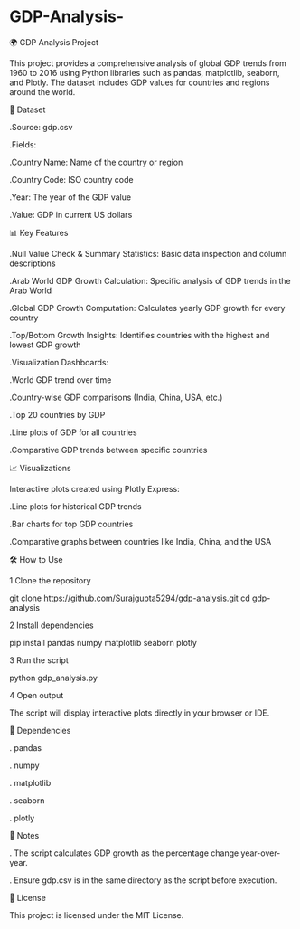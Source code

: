 # GDP-Analysis-

🌍 GDP Analysis Project

This project provides a comprehensive analysis of global GDP trends from 1960 to 2016 using Python libraries such as pandas, matplotlib, seaborn, and Plotly. The dataset includes GDP values for countries and regions around the world.

📁 Dataset

.Source: gdp.csv

.Fields:

   .Country Name: Name of the country or region

   .Country Code: ISO country code

   .Year: The year of the GDP value

   .Value: GDP in current US dollars

📊 Key Features

.Null Value Check & Summary Statistics: Basic data inspection and column descriptions

.Arab World GDP Growth Calculation: Specific analysis of GDP trends in the Arab World

.Global GDP Growth Computation: Calculates yearly GDP growth for every country

.Top/Bottom Growth Insights: Identifies countries with the highest and lowest GDP growth

.Visualization Dashboards:

  .World GDP trend over time

  .Country-wise GDP comparisons (India, China, USA, etc.)

  .Top 20 countries by GDP

  .Line plots of GDP for all countries

  .Comparative GDP trends between specific countries

📈 Visualizations

Interactive plots created using Plotly Express:

 .Line plots for historical GDP trends

 .Bar charts for top GDP countries

 .Comparative graphs between countries like India, China, and the USA

🛠️ How to Use

1 Clone the repository

git clone https://github.com/Surajgupta5294/gdp-analysis.git
cd gdp-analysis

2 Install dependencies

pip install pandas numpy matplotlib seaborn plotly

3 Run the script

python gdp_analysis.py

4 Open output

The script will display interactive plots directly in your browser or IDE.

🧮 Dependencies

. pandas

. numpy

. matplotlib

. seaborn

. plotly

📌 Notes

 . The script calculates GDP growth as the percentage change year-over-year.
 
 . Ensure gdp.csv is in the same directory as the script before execution.

📃 License

This project is licensed under the MIT License.
